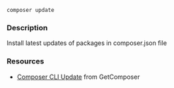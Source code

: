``composer update``

### Description

Install latest updates of packages in composer.json file

### Resources

- [Composer CLI Update](https://getcomposer.org/doc/03-cli.md#update-u-upgrade) from GetComposer
